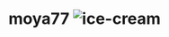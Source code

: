 # moya77  ![ice-cream](https://github.com/user-attachments/assets/c2fa7c4c-7a5c-40a9-be9c-7c768446a5bf)
